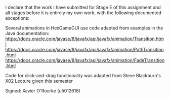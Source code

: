 I declare that the work I have submitted for Stage E of this assignment and all stages before it is entirely my own work, with the following documented exceptions:

Several animations in HexGameGUI use code adapted from examples in the Java documentation:
https://docs.oracle.com/javase/8/javafx/api/javafx/animation/Transition.html
https://docs.oracle.com/javase/8/javafx/api/javafx/animation/PathTransition.html
https://docs.oracle.com/javase/8/javafx/api/javafx/animation/FadeTransition.html

Code for click-and-drag functionality was adapted from Steve Blackburn's X02 Lecture given this semester

Signed: Xavier O'Rourke (u5012618)
